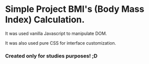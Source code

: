 # Simple Project BMI's (Body Mass Index) Calculation.

It was used vanilla Javascript to manipulate DOM.

It was also used pure CSS for interface customization.

### Created only for studies purposes! ;D
